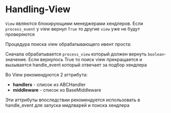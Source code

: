# Handling-View

`View` являются блокирующими менеджерами хендлеров. Если `process_event` у view вернул `True` то другие `view` уже не будут проверяются

Процедура поиска view обрабатывающего ивент проста:

Сначала обрабатывается `process_view` который должен вернуть `boolean`-значение. Если вернулось True то поиск view прекращается и вызывается handle_event который отвечает за подбор хендлера

Во View рекомендуются 2 аттрибута:

* **handlers** - список из ABCHandler
* **middleware** - список из BaseMiddleware

Эти аттрибуты впоследствии рекомендуется использовать в handle_event для запуска мидлварей и поиска хендлера

